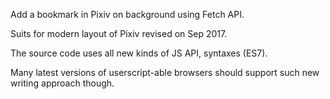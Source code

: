 
Add a bookmark in Pixiv on background using Fetch API.

Suits for modern layout of Pixiv revised on Sep 2017.

The source code uses all new kinds of JS API, syntaxes (ES7). 

Many latest versions of userscript-able browsers should support such new writing approach though.

